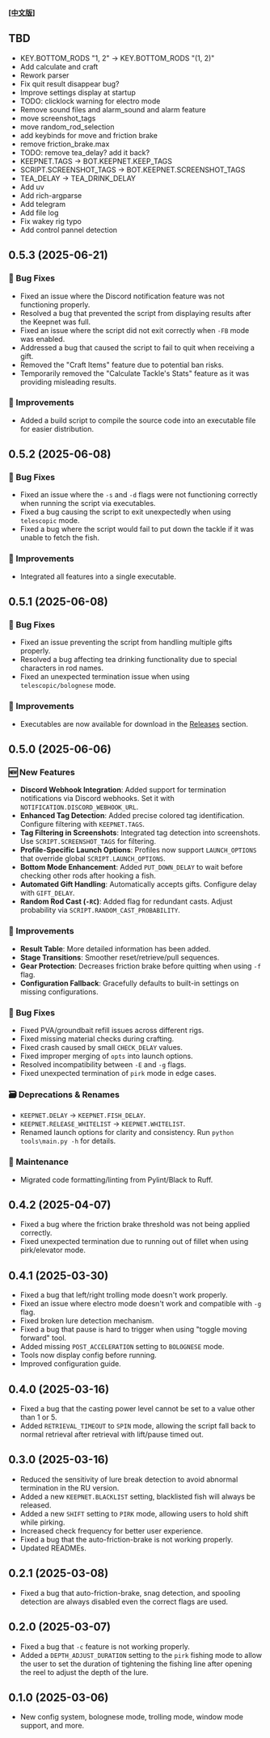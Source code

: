 **[[中文版]][CHANGELOG]**

## TBD

- KEY.BOTTOM_RODS "1, 2" -> KEY.BOTTOM_RODS "(1, 2)"
- Add calculate and craft
- Rework parser
- Fix quit result disappear bug?
- Improve settings display at startup
- TODO: clicklock warning for electro mode
- Remove sound files and alarm_sound and alarm feature
- move screenshot_tags
- move random_rod_selection
- add keybinds for move and friction brake
- remove friction_brake.max
- TODO: remove tea_delay? add it back?
- KEEPNET.TAGS -> BOT.KEEPNET.KEEP_TAGS
- SCRIPT.SCREENSHOT_TAGS -> BOT.KEEPNET.SCREENSHOT_TAGS
- TEA_DELAY -> TEA_DRINK_DELAY
- Add uv
- Add rich-argparse
- Add telegram
- Add file log
- Fix wakey rig typo
- Add control pannel detection


## 0.5.3 (2025-06-21)

### 🐛 Bug Fixes
- Fixed an issue where the Discord notification feature was not functioning properly.  
- Resolved a bug that prevented the script from displaying results after the Keepnet was full.  
- Fixed an issue where the script did not exit correctly when `-FB` mode was enabled.  
- Addressed a bug that caused the script to fail to quit when receiving a gift.  
- Removed the "Craft Items" feature due to potential ban risks.  
- Temporarily removed the "Calculate Tackle's Stats" feature as it was providing misleading results.

### 🔧 Improvements
- Added a build script to compile the source code into an executable file for easier distribution.

## 0.5.2 (2025-06-08)

### 🐛 Bug Fixes
- Fixed an issue where the `-s` and `-d` flags were not functioning correctly when running the script via executables.
- Fixed a bug causing the script to exit unexpectedly when using `telescopic` mode.
- Fixed a bug where the script would fail to put down the tackle if it was unable to fetch the fish.

### 🔧 Improvements
- Integrated all features into a single executable.


## 0.5.1 (2025-06-08)

### 🐛 Bug Fixes
- Fixed an issue preventing the script from handling multiple gifts properly.  
- Resolved a bug affecting tea drinking functionality due to special characters in rod names.  
- Fixed an unexpected termination issue when using `telescopic/bolognese` mode.

### 🔧 Improvements
- Executables are now available for download in the [Releases](https://github.com/dereklee0310/RussianFishing4Script/releases) section.

## 0.5.0 (2025-06-06)

### 🆕 New Features
- **Discord Webhook Integration**: Added support for termination notifications via Discord webhooks. Set it with `NOTIFICATION.DISCORD_WEBHOOK_URL`.
- **Enhanced Tag Detection**: Added precise colored tag identification. Configure filtering with `KEEPNET.TAGS`.
- **Tag Filtering in Screenshots**: Integrated tag detection into screenshots. Use `SCRIPT.SCREENSHOT_TAGS` for filtering.
- **Profile-Specific Launch Options**: Profiles now support `LAUNCH_OPTIONS` that override global `SCRIPT.LAUNCH_OPTIONS`.
- **Bottom Mode Enhancement**: Added `PUT_DOWN_DELAY` to wait before checking other rods after hooking a fish.
- **Automated Gift Handling**: Automatically accepts gifts. Configure delay with `GIFT_DELAY`.
- **Random Rod Cast (`-RC`)**: Added flag for redundant casts. Adjust probability via `SCRIPT.RANDOM_CAST_PROBABILITY`.

### 🔧 Improvements
- **Result Table**: More detailed information has been added.
- **Stage Transitions**: Smoother reset/retrieve/pull sequences.
- **Gear Protection**: Decreases friction brake before quitting when using `-f` flag.
- **Configuration Fallback**: Gracefully defaults to built-in settings on missing configurations.

### 🐛 Bug Fixes
- Fixed PVA/groundbait refill issues across different rigs.
- Fixed missing material checks during crafting.
- Fixed crash caused by small `CHECK_DELAY` values.
- Fixed improper merging of `opts` into launch options.
- Resolved incompatibility between `-E` and `-g` flags.
- Fixed unexpected termination of `pirk` mode in edge cases.

### 🗃️ Deprecations & Renames
- `KEEPNET.DELAY` → `KEEPNET.FISH_DELAY`.
- `KEEPNET.RELEASE_WHITELIST` → `KEEPNET.WHITELIST`.
- Renamed launch options for clarity and consistency. Run `python tools\main.py -h` for details.

### 🧼 Maintenance
- Migrated code formatting/linting from Pylint/Black to Ruff.

## 0.4.2 (2025-04-07)
- Fixed a bug where the friction brake threshold was not being applied correctly.
- Fixed unexpected termination due to running out of fillet when using pirk/elevator mode.

## 0.4.1 (2025-03-30)
- Fixed a bug that left/right trolling mode doesn't work properly.
- Fixed an issue where electro mode doesn't work and compatible with `-g` flag.
- Fixed broken lure detection mechanism.
- Fixed a bug that pause is hard to trigger when using "toggle moving forward" tool.
- Added missing `POST_ACCELERATION` setting to `BOLOGNESE` mode.
- Tools now display config before running.
- Improved configuration guide.

## 0.4.0 (2025-03-16)
- Fixed a bug that the casting power level cannot be set to a value other than 1 or 5.
- Added `RETRIEVAL_TIMEOUT` to `SPIN` mode, allowing the script fall back to normal retrieval after retrieval with lift/pause timed out.

## 0.3.0 (2025-03-16)
- Reduced the sensitivity of lure break detection to avoid abnormal termination in the RU version.
- Added a new `KEEPNET.BLACKLIST` setting, blacklisted fish will always be released.
- Added a new `SHIFT` setting to `PIRK` mode, allowing users to hold shift while pirking.
- Increased check frequency for better user experience.
- Fixed a bug that the auto-friction-brake is not working properly.
- Updated READMEs.

## 0.2.1 (2025-03-08)
- Fixed a bug that auto-friction-brake, snag detection, and spooling detection are always disabled even the correct flags are used.

## 0.2.0 (2025-03-07)
- Fixed a bug that `-c` feature is not working properly.
- Added a `DEPTH_ADJUST_DURATION` setting to the `pirk` fishing mode to allow the user to set the duration of tightening the fishing line after opening the reel to adjust the depth of the lure.

## 0.1.0 (2025-03-06)
- New config system, bolognese mode, trolling mode, window mode support, and more.

[CHANGELOG]: /docs/zh-TW/CHANGELOG.md